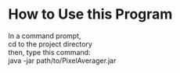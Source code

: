How to Use this Program
=======================

In a command prompt, <br />
cd to the project directory <br />
then, type this command: <br />
java -jar path/to/PixelAverager.jar <imagefile1> <imagefile2>
